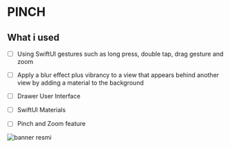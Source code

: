 # PINCH

## What i used


- [ ] Using SwiftUI gestures such as long press, double tap, drag gesture and zoom
- [ ] Apply a blur effect plus vibrancy to a view that appears behind another view by adding a material to the background
- [ ]  Drawer User Interface 
- [ ] SwiftUI Materials
- [ ] Pinch and Zoom feature


![banner resmi](https://r.resimlink.com/Uqkcmv5d.png)
